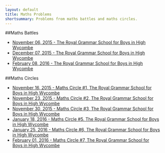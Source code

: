 ```yaml
---
layout: default
title: Maths Problems
shortsummary: Problems from maths battles and maths circles.
---
```


##Maths Battles

* [November 06, 2015 -  The Royal Grammar School for Boys in High Wycombe](/problems/mathsbattles/2015_11_06_hw.html)
* [December 07, 2015 -  The Royal Grammar School for Boys in High Wycombe](/problems/mathsbattles/2015_12_07_hw.html)
* [February 08, 2016 -  The Royal Grammar School for Boys in High Wycombe](/problems/mathsbattles/2016_02_08_hw.html)

##Maths Circles


* [November 16, 2015 -  Maths Circle #1, The Royal Grammar School for Boys in High Wycombe](/problems/circlehw/2015_11_16_circlehw.html)
* [November 23, 2015 -  Maths Circle #2, The Royal Grammar School for Boys in High Wycombe](/problems/circlehw/2015_11_27_circlehw.html)
* [November 30, 2015 -  Maths Circle #3, The Royal Grammar School for Boys in High Wycombe](/problems/circlehw/2015_11_26_circlehw.html)
* [January 18, 2016 -  Maths Circle #5, The Royal Grammar School for Boys in High Wycombe](/problems/circlehw/2016_01_18_circlehw.html)
* [January 25, 2016 -  Maths Circle #6, The Royal Grammar School for Boys in High Wycombe](/problems/circlehw/2016_01_25_circlehw.html)
* [February 01, 2016 -  Maths Circle #7, The Royal Grammar School for Boys in High Wycombe](/problems/circlehw/2016_02_01_circlehw.html)

